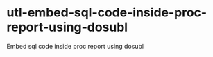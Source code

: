 # utl-embed-sql-code-inside-proc-report-using-dosubl
Embed sql code inside proc report using dosubl
